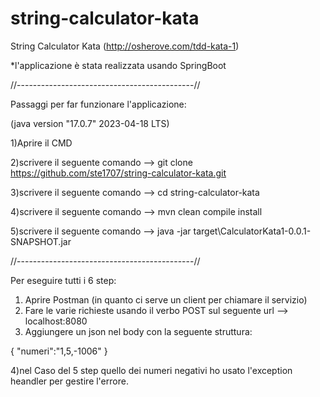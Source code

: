 # string-calculator-kata
String Calculator Kata (http://osherove.com/tdd-kata-1)

*l'applicazione è stata realizzata usando SpringBoot

//--------------------------------------------//

Passaggi per far funzionare l'applicazione:

(java version "17.0.7" 2023-04-18 LTS)

1)Aprire il CMD

2)scrivere il seguente comando --> git clone https://github.com/ste1707/string-calculator-kata.git

3)scrivere il seguente comando --> cd string-calculator-kata

4)scrivere il seguente comando --> mvn clean compile install

5)scrivere il seguente comando --> java -jar target\CalculatorKata1-0.0.1-SNAPSHOT.jar

//--------------------------------------------//

Per eseguire tutti i 6 step:
1) Aprire Postman (in quanto ci serve un client per chiamare il servizio)
2) Fare le varie richieste usando il verbo POST sul seguente url --> localhost:8080
3) Aggiungere un json nel body con la seguente struttura:

{
    "numeri":"1,5,-1006"
}

4)nel Caso del 5 step quello dei numeri negativi ho usato l'exception heandler per gestire l'errore. 

